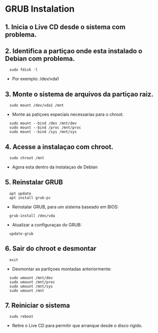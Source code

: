 # GRUB Instalation

## 1. Inicia o Live CD desde o sistema com problema.

## 2. Identifica a partiçao onde esta instalado o Debian com problema.
```
  sudo fdisk -l
```
 - Por exemplo: /dev/vda1

## 3. Monte o sistema de arquivos da partiçao raiz.
```
  sudo mount /dev/vda1 /mnt
```

- Monte as patiçoes especiais necessarias para o chroot.
```
  sudo mount --bind /dev /mnt/dev
  sudo mount --bind /proc /mnt/proc
  sudo mount --bind /sys /mnt/sys
```
## 4. Acesse a instalaçao com chroot.
```
  sudo chroot /mnt
```

- Agora esta dentro da instalaçao de Debian

## 5. Reinstalar GRUB

```
  apt update
  apt install grub-pc
```

- Reinstalar GRUB, para um sistema baseado em BIOS:
```
  grub-install /dev/vda
```

- Atualizar a configuraçao do GRUB:
```
  update-grub
```

## 6. Sair do chroot e desmontar
```
  exit
```

- Desmontar as partiçoes montadas anteriormente:
```
  sudo umount /mnt/dev
  sudo umount /mnt/proc
  sudo umount /mnt/sys
  sudo umount /mnt
```

## 7. Reiniciar o sistema
```
  sudo reboot
```

- Retire o Live CD para permitir que arranque desde o disco rigido.







 























